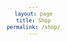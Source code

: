 ```yaml
---
layout: page
title: Shop
permalink: /shop/
---
```



<html lang="en">
  <head>
    <meta charset="UTF-8">
    <meta name="viewport" content="width=device-width, initial-scale=1.0">
    <title>Produtos</title>
    <style>
      body {
        font-family: Arial, sans-serif;
        margin: 0;
        padding: 0;
        text-align: center;
      }

      .search-bar {
        margin: 20px auto;
        max-width: 600px;
        display: flex;
        justify-content: center;
        position: relative;
      }

      .search-bar input {
        width: 100%;
        padding: 10px;
        font-size: 16px;
        border: 2px solid #ccc;
        border-radius: 8px;
        margin-bottom: 16px;
      }

      .divider {
        margin: 20px auto;
        width: 80px;
        height: 3px;
        background-color: black;
      }

      .product-grid {
        display: grid;
        grid-template-columns: repeat(auto-fit, minmax(250px, 1fr));
        gap: 20px;
        padding: 20px;
        max-width: 1200px;
        margin: 0 auto;
      }

      .product-card {
        text-align: center;
        border: 1px solid #ccc;
        border-radius: 10px;
        padding: 16px;
        box-shadow: 0 2px 5px rgba(0, 0, 0, 0.1);
      }

      .product-card img {
        width: 200px;
        height: 200px;
        object-fit: cover;
        margin-bottom: 10px;
      }

      .product-card:hover {
        transform: scale(1.05);
      }

      .product-card h3 {
        font-size: 14px;
        margin: 5px 0;
        text-align: center;
        margin-bottom: 16px;
        margin: 10px;
      }

      .product-card button {
        padding: 6px 14px;
        border: none;
        background-color: black;
        color: white;
        border-radius: 20px;
        text-align: center;
      }

      .product-card button:hover {
        background-color: darkgray;
      }

      .product-card button a {
        font-size: 14px;
        color: white;
        text-decoration: none;
        text-transform: uppercase;
      }

      .filter-buttons {
        display: flex;
        flex-wrap: wrap;
        margin-bottom: 20px;
        gap: 10px;
        justify-content: center;
      }

      .filter-btn {
        background-color: black;
        color: white;
        padding: 10px 20px;
        margin-right: 10px;
        border: none;
        border-radius: 20px;
        cursor: pointer;
        transition: background-color 0.3s;
         min-width: 100px;
      }

      .filter-btn:hover {
        background-color: #333;
      }

      .filter-btn.active {
        background-color: #555;
      }

      .product {
        display: block;
        margin: 10px 0;
      }

      .hidden {
        display: none;
      }


      @media (max-width: 768px) {
        .filter-buttons {
          justify-content: space-between;
        }

        .filter-btn {
          flex: 1 1 50%;
          min-width: auto;
        }
      }
    </style>
  </head>
  <body>
    <div class="search-bar">
      <input type="text" id="search" placeholder="O que você está buscando?">
    </div>

    <div class="filter-buttons">
      <button class="filter-btn" data-tag="cafe">Setup Café</button>
      <button class="filter-btn" data-tag="kellyn">Setup Kellyn</button>
      <button class="filter-btn" data-tag="marcelo">Setup Marcelo</button>
      <button class="filter-btn" data-tag="gravacao">Equipamentos de Gravação</button>
    </div>

  <div class="product-grid product-list">
    <div class="product-card product" data-tags="cafe">
      <img src="https://images.tcdn.com.br/img/img_prod/840963/cafeteira_eletrica_tramontina_by_breville_express_em_aco_inox_1_8_l_220v_333_1_ecdea05f664ae9c0b15912aa88d0c8e9.jpg" alt="Máquina de Café Espresso">
      <h3>Máquina de Café Espresso Tramontina By Breville</h3>
      <button><a href="https://amzn.to/4fYbPkh" target="_blank">Comprar</a></button>
    </div>

    <div class="product-card product" data-tags="cafe">
      <img src="https://m.media-amazon.com/images/I/61rFq1NOoUL.jpg" alt="Moedor Elétrico">
      <h3>Moedor Elétrico MiiCoffee DF54</h3>
      <button><a href="https://amzn.to/4hcd2Fx" target="_blank">Comprar</a></button>
    </div>

    <div class="product-card product" data-tags="cafe">
      <img src="https://http2.mlstatic.com/D_NQ_NP_759140-MLB76314233647_052024-O.webp" alt="Moedor Manual">
      <h3>Moedor Manual KINGrinder K2</h3>
      <button><a href="https://amzn.to/3E3Kobl" target="_blank">Comprar</a></button>
    </div>

    <div class="product-card product" data-tags="cafe">
      <img src="https://http2.mlstatic.com/D_NQ_NP_864834-CBT77988856517_072024-O.webp" alt="Balança Digital">
      <h3>Balança Digital Timemore</h3>
      <button><a href="https://amzn.to/3E3Kobl" target="_blank">Comprar</a></button>
    </div>

    <div class="product-card product" data-tags="cafe">
      <img src="https://m.media-amazon.com/images/I/512dQWCfLgL._AC_SL1500_.jpg" alt="Chaleira Elétrica">
      <h3>Chaleira Elétrica Timemore</h3>
      <button><a href="https://amzn.to/4jgb34U" target="_blank">Comprar</a></button>
    </div>

    <div class="product-card product" data-tags="cafe">
      <img src="https://cafestore.vteximg.com.br/arquivos/ids/156323-1000-1000/1042.jpg?v=636875632807070000" alt="Chaleira Hario">
      <h3>Chaleira Hario</h3>
      <button><a href="https://amzn.to/40sE1r1" target="_blank">Comprar</a></button>
    </div>

    <div class="product-card product" data-tags="cafe">
      <img src="https://www.bialettishop.com.br/media/catalog/product/cache/1/image/550x550/9df78eab33525d08d6e5fb8d27136e95/c/a/cafeteira_french_press_preziosa_350ml_bialetti_1.jpg" alt="Prensa Francesa">
      <h3>Prensa Francesa</h3>
      <button><a href="https://amzn.to/4ah1dvz" target="_blank">Comprar</a></button>
    </div>

    <div class="product-card product" data-tags="cafe">
      <img src="https://www.koacafes.com.br/cdn/shop/files/aeropress_1445x.jpg?v=1715367464" alt="Aeropress">
      <h3>Aeropress</h3>
      <button><a href="https://mercadolivre.com/sec/2wXrfrG" target="_blank">Comprar</a></button>
    </div>

    <div class="product-card product" data-tags="cafe">
      <img src="https://cdn.awsli.com.br/600x450/823/823384/produto/41869537/478693af08.jpg" alt="Hario V60">
      <h3>Hario V60</h3>
      <button><a href="https://amzn.to/40vdFEK" target="_blank">Comprar</a></button>
    </div>

    <div class="product-card product" data-tags="cafe">
      <img src="https://www.koacafes.com.br/cdn/shop/products/decanter_550x.webp?v=1674736359" alt="Hario V60 Drip Decanter">
      <h3>Hario V60 Drip Decanter</h3>
      <button><a href="https://amzn.to/4fUs6Xm" target="_blank">Comprar</a></button>
    </div>

    <div class="product-card product" data-tags="kellyn">
      <img src="https://images0.kabum.com.br/produtos/fotos/658780/macbook-pro-apple-16-m4-cpu-14-nucleos-gpu-32-nucleos-36gb-ram-ssd-1tb-preto-espacial-mx303bz-a_1731330119_g.jpg" alt="MacBook Pro">
      <h3>MacBook Pro M3 Max</h3>
      <button><a href="https://mercadolivre.com/sec/2tpHw6M" target="_blank">Comprar</a></button>
    </div>

    <div class="product-card product" data-tags="kellyn marcelo">
      <img src="https://images3.kabum.com.br/produtos/fotos/371253/monitor-gamer-lg-26-ips-ultra-wide-75hz-full-hd-1ms-freesync-premium-hdr-10-99-srgb-hdmi-vesa-26wq500_1703079402_g.jpg" alt="Monitor Ultrawide LG">
      <h3>Monitor Ultrawide LG</h3>
      <button><a href="https://amzn.to/4ahmtBe" target="_blank">Comprar</a></button>
    </div>

    <div class="product-card product" data-tags="kellyn marcelo">
      <img src="https://a-static.mlcdn.com.br/800x560/suporte-ergonomico-multiarticulado-de-mesa-para-monitor-17-a-35-elg-f98hdmi-pistao-a-gas-vesa-grafite-f98hdmi/kabum/469012/41bc9c61ab8009bca3286f6f7ff12323.jpeg" alt="Suporte Monitor">
      <h3>Suporte Monitor Articulado ELG</h3>
      <button><a href="https://amzn.to/4gSgVQe" target="_blank">Comprar</a></button>
    </div>

    <div class="product-card product" data-tags="kellyn">
      <img src="https://encrypted-tbn0.gstatic.com/images?q=tbn:ANd9GcQ5-CRK3owxsSLsBivic317cZG9-fpqnWpYPA&s" alt="Teclado Razer">
      <h3>Teclado Mecânico Razer Blackwidow Lite</h3>
      <button><a href="https://mercadolivre.com/sec/2JphGLs" target="_blank">Comprar</a></button>
    </div>

    <div class="product-card product" data-tags="kellyn">
      <img src="https://http2.mlstatic.com/D_NQ_NP_637359-MLU78868612596_092024-O.webp" alt="Mouse Logitech">
      <h3>Mouse Logitech MX Ergo</h3>
      <button><a href="https://mercadolivre.com/sec/2nGfAnH" target="_blank">Comprar</a></button>
    </div>

    <div class="product-card product" data-tags="kellyn marcelo">
      <img src="https://loja.elements.com.br/cdn/shop/files/cadeira-ergonomica-elements-sophy-006.png?v=1730293689&width=1000" alt="Cadeira Sophy">
      <h3>Cadeira Sophy Elements</h3>
      <button><a href="https://tidd.ly/4e1Zawk" target="_blank">Comprar</a></button>
    </div>

    <div class="product-card product" data-tags="kellyn marcelo">
      <img src="https://www.geniodesks.com.br/media/catalog/product/cache/1/image/300x/0dc2d03fe217f8c83829496872af24a0/t/a/tampo_preto_base_home_preta_4_1.jpg" alt="Mesa GenioDesk">
      <h3>Mesa com Regulagem de Altura GenioDesk PRO</h3>
      <button><a href="https://www.geniodesks.com.br/mesa-regulagem-eletrica/produto-mesa-com-regulagem-de-altura-geniodesk-pro" target="_blank">Comprar</a></button>
    </div>

    <div class="product-card product" data-tags="kellyn marcelo">
      <img src="https://ae-pic-a1.aliexpress-media.com/kf/S1960975317894368a24ed9e04af57be9C.jpg_960x960q75.jpg_.avif" alt="Mouse Pad">
      <h3>Mouse Pad Medium Gray 80x40</h3>
      <button><a href="https://pt.aliexpress.com/item/1005005647942386.html?spm=a2g0o.order_list.order_list_main.70.7e20caa4EBuER9&gatewayAdapt=glo2bra" target="_blank">Comprar</a></button>
    </div>

    <div class="product-card product" data-tags="kellyn">
      <img src="https://images-americanas.b2w.io/produtos/01/00/img/4126920/6/4126920638_1GG.jpg" alt="Suporte Lamicall">
      <h3>Suporte Notebook Lamicall</h3>
      <button><a href="https://lamicallshop.com" target="_blank">Comprar</a></button>
    </div>

    <div class="product-card product" data-tags="kellyn">
      <img src="https://d1ncau8tqf99kp.cloudfront.net/converted/110696_original_local_256x224_v3_converted.webp" alt="Headset Sony">
      <h3>Headset Sony WH-CH720N</h3>
      <button><a href="https://amzn.to/3C292bZ" target="_blank">Comprar</a></button>
    </div>

    <div class="product-card product" data-tags="marcelo">
      <img src="https://images.tcdn.com.br/img/img_prod/740836/notebook_dell_vostro_3401_core_i5_1035g1_mem_8gb_ssd_256gb_tela_14_hd_windows_10_home_outlet_12879_5_533b245059a126653a44aa8adc11c469.jpg" alt="Notebook Dell">
      <h3>Notebook Dell Vostro 14</h3>
      <button><a href="https://www.dell.com/support/product-details/pt-br/servicetag/0-Z2ZKR1lJS3FkbGNaRVhGSWx3eVBKQT090/overview#" target="_blank">Comprar</a></button>
    </div>

    <div class="product-card product" data-tags="marcelo">
      <img src="https://tupinikeebs.com/wp-content/uploads/2024/03/PXL_20240222_144042890-1280x720.jpg" alt="Teclado Corne">
      <h3>Teclado Split Corne Tupinikeebs</h3>
      <button><a href="https://www.instagram.com/p/DCW0hriuo_7/?img_index=4" target="_blank">Comprar</a></button>
    </div>

    <div class="product-card product" data-tags="marcelo">
      <img src="https://m.media-amazon.com/images/I/81bQEkMevBL.jpg" alt="Headset Logitech">
      <h3>Headset Logitech G435</h3>
      <button><a href="https://amzn.to/407Q5wq" target="_blank">Comprar</a></button>
    </div>

    <div class="product-card product" data-tags="marcelo">
      <img src="https://images.kabum.com.br/produtos/fotos/101288/microfone-gamer-hyperx-quadcast-antivibracao-led-preto-e-vermelho-hx-micqc-bk_1615553162_gg.jpg" alt="Microfone HyperX">
      <h3>Microfone HyperX QuadCast</h3>
      <button><a href="https://amzn.to/4ahnysM" target="_blank">Comprar</a></button>
    </div>

    <div class="product-card product" data-tags="marcelo">
      <img src="https://http2.mlstatic.com/D_NQ_NP_619241-MLB72803008591_112023-O.webp" alt="Braço para Microfone">
      <h3>Braço Articulado para Microfone</h3>
      <button><a href="https://amzn.to/3C8XHqz" target="_blank">Comprar</a></button>
    </div>

    <div class="product-card product" data-tags="gravacao">
      <img src="https://http2.mlstatic.com/D_NQ_NP_917960-MLB78411498163_082024-O.webp" alt="DJI Osmo Pocket">
      <h3>Dji Osmo Pocket 3 Creator Combo</h3>
      <button><a href="https://mercadolivre.com/sec/26YWJGF" target="_blank">Comprar</a></button>
    </div>

    <div class="product-card product" data-tags="gravacao">
      <img src="https://br.octoshop.com/cdn/shop/files/Fujifilm_X100V_2.jpg?v=1734981794&width=610" alt="Fujifilm X100V">
      <h3>Fujifilm X100V</h3>
      <button><a href="https://loja.fujifilm.com.br/collections/x100v?srsltid=AfmBOorgWjjxJU3pNjOJ0nkf-mw2kxC79H6UslcHo5i2ZjaL31IjxPyU" target="_blank">Comprar</a></button>
    </div>

    <div class="product-card product" data-tags="gravacao">
      <img src="https://djibrasil.vtexassets.com/arquivos/ids/171951-800-auto?v=638681797921100000&width=800&height=auto&aspect=true" alt="Microfone DJI">
      <h3>Microfone DJI Mic 2</h3>
      <button><a href="https://www.lojadji.com.br/microfone-dji-mic-2-1-tx-microfone-br-dji114/p?idsku=82&utm_source=google-dji&utm_medium=ECM-cpc&utm_campaign=DJI_M2C_PMAX_Generica_DC_Espec_final_Top-Estados_none_none_google_conversoes&cd=&mig=ok&z=&utm_term=&utm_content=&gad_source=1&gbraid=0AAAAAotRq0hV3f00r1oxBkfijVBnlkfmc&gclid=Cj0KCQiAkJO8BhCGARIsAMkswyiEeSmN-GW6lOi0DcR5y4z6gt5m6U3biokdPXFTeWzqaLVL2IQq0OkaAoU_EALw_wcB" target="_blank">Comprar</a></button>
    </div>

    <div class="product-card product" data-tags="gravacao">
      <img src="https://http2.mlstatic.com/D_NQ_NP_980588-MLU73202293281_122023-O.webp" alt="Microfone Hollyland">
      <h3>Microfone Hollyland Lark M1</h3>
      <button><a href="https://mercadolivre.com/sec/1aknGSc" target="_blank">Comprar</a></button>
    </div>

    <div class="product-card product" data-tags="gravacao">
      <img src="https://http2.mlstatic.com/D_NQ_NP_766972-MLU75640053739_042024-O.webp" alt="Tripé">
      <h3>Tripé Tomate Mtg-3016</h3>
      <button><a href="https://mercadolivre.com/sec/1U1D1FA" target="_blank">Comprar</a></button>
    </div>

    <div class="product-card product" data-tags="gravacao">
      <img src="https://images6.kabum.com.br/produtos/fotos/534686/ssd-externo-portatil-sandisk-1tb-usb-leitura-800mb-s-preto-e-laranja-sdssde30-1t00-g26_1716569151_g.jpg" alt="SanDisk SSD">
      <h3>SanDisk SSD Portátil de 1 TB</h3>
      <button><a href="https://amzn.to/3DTbe6d" target="_blank">Comprar</a></button>
    </div>

    <div class="product-card product" data-tags="kellyn marcelo">
      <img src="https://http2.mlstatic.com/D_NQ_NP_793705-MLU75720602794_042024-O.webp" alt="SanDisk SSD">
      <h3>Eva e Wall-e</h3>
      <button><a href="https://www.mercadolivre.com.br/walle-eva-boneco-action-figure-disney-pixar-8cm/p/MLB22732316#polycard_client=search-nordic&searchVariation=MLB22732316&position=42&search_layout=stack&type=product&tracking_id=26fdc8b1-17cf-4ff3-8b11-4f778dec98de&wid=&sid=search" target="_blank">Comprar</a></button>
    </div>



  </div>


  <script>
    const searchInput = document.getElementById('search');
    const productCards = document.querySelectorAll('.product-card');

    searchInput.addEventListener('input', () => {
      const searchText = searchInput.value.toLowerCase().trim();

      productCards.forEach(card => {
        const productName = card.querySelector('h3').textContent.toLowerCase();
        if (productName.includes(searchText)) {
          card.style.display = 'block';
        } else {
          card.style.display = 'none';
        }
      });
    });

    const filterButtons = document.querySelectorAll('.filter-btn');
    const products = document.querySelectorAll('.product');

    filterButtons.forEach(button => {
      button.addEventListener('click', () => {
        const tag = button.getAttribute('data-tag');

        if (button.classList.contains('active')) {
          button.classList.remove('active');
          products.forEach(product => {
            product.classList.remove('hidden');
          });
        } else {
          filterButtons.forEach(btn => btn.classList.remove('active'));
          button.classList.add('active');

          products.forEach(product => {
            const productTags = product.getAttribute('data-tags').split(' ');

            if (productTags.includes(tag)) {
              product.classList.remove('hidden');
            } else {
              product.classList.add('hidden');
            }
          });
        }
      });
    });
    </script>
  </body>
</html>
